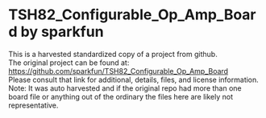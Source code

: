 
# TSH82_Configurable_Op_Amp_Board by sparkfun  
This is a harvested standardized copy of a project from github.  
The original project can be found at:  
https://github.com/sparkfun/TSH82_Configurable_Op_Amp_Board  
Please consult that link for additional, details, files, and license information.  
Note: It was auto harvested and if the original repo had more than one board file or anything out of the ordinary the files here are likely not representative.  
    
